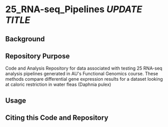 # 25_RNA-seq_Pipelines *UPDATE TITLE*

## Background

## Repository Purpose

Code and Analysis Repository for data associated with testing 25 RNA-seq analysis pipelines generated in AU's Functional Genomics course. These methods compare differential gene expression results for a dataset looking at caloric restriction in water fleas (Daphnia pulex)

## Usage

## Citing this Code and Repository
